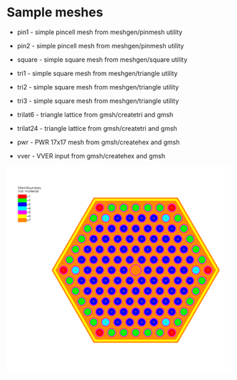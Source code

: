 # Sample meshes

* pin1 - simple pincell mesh from meshgen/pinmesh utility

* pin2 - simple pincell mesh from meshgen/pinmesh utility

* square - simple square mesh from meshgen/square utility

* tri1 - simple square mesh from meshgen/triangle utility

* tri2 - simple square mesh from meshgen/triangle utility

* tri3 - simple square mesh from meshgen/triangle utility

* trilat6 - triangle lattice from gmsh/createtri and gmsh

* trilat24 - triangle lattice from gmsh/createtri and gmsh

* pwr  - PWR 17x17 mesh from gmsh/createhex and gmsh

* vver - VVER input from gmsh/createhex and gmsh

![VVER image](vver.png)
